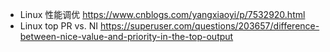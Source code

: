 
* Linux 性能调优 https://www.cnblogs.com/yangxiaoyi/p/7532920.html 
* Linux top PR vs. NI https://superuser.com/questions/203657/difference-between-nice-value-and-priority-in-the-top-output
